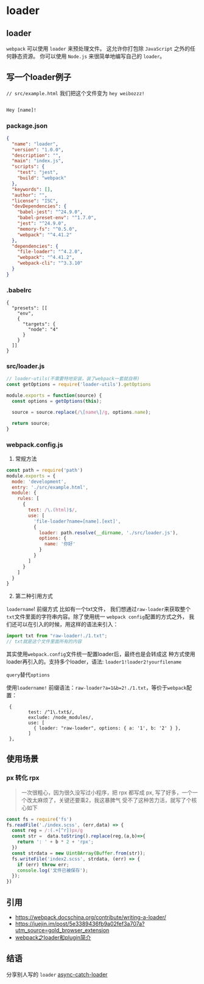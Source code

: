 # loader
## loader

`webpack` 可以使用 `loader` 来预处理文件。
这允许你打包除 `JavaScript` 之外的任何静态资源。
你可以使用 `Node.js` 来很简单地编写自己的 `loader`。

## 写一个loader例子
`// src/example.html`
我们把这个文件变为 `hey weibozzz!`
```html

Hey [name]!

```
### package.json
```json
{
  "name": "loader",
  "version": "1.0.0",
  "description": "",
  "main": "index.js",
  "scripts": {
    "test": "jest",
    "build": "webpack"
  },
  "keywords": [],
  "author": "",
  "license": "ISC",
  "devDependencies": {
    "babel-jest": "^24.9.0",
    "babel-preset-env": "^1.7.0",
    "jest": "^24.9.0",
    "memory-fs": "^0.5.0",
    "webpack": "^4.41.2"
  },
  "dependencies": {
    "file-loader": "^4.2.0",
    "webpack": "^4.41.2",
    "webpack-cli": "^3.3.10"
  }
}

```
### .babelrc
```
{
  "presets": [[
    "env",
    {
      "targets": {
        "node": "4"
      }
    }
  ]]
}

```
### src/loader.js
```js
// loader-utils(不需要特地安装，装了webpack一套就自带)
const getOptions = require('loader-utils').getOptions

module.exports = function(source) {
  const options = getOptions(this);

  source = source.replace(/\[name\]/g, options.name);

  return source;
}


```
### webpack.config.js
1. 常规方法
```js
const path = require('path')
module.exports = {
  mode: 'development',
  entry: './src/example.html',
  module: {
    rules: [
      {
        test: /\.(html)$/,
        use: [
          'file-loader?name=[name].[ext]',
          {
            loader: path.resolve(__dirname, './src/loader.js'),
            options: {
              name: '你好'
            }
          }
        ]
      }
    ]
  }
}

``` 

2. 第二种引用方式

`loadername`! 前缀方式 比如有一个txt文件，
我们想通过`raw-loader`来获取整个`txt`文件里面的字符串内容。除了使用统一
`webpack config`配置的方式之外，
我们还可以在引入的时候，用这样的语法来引入：

```js
import txt from "raw-loader!./1.txt";
// txt就是这个文件里面所有的内容
```

其实使用`webpack.config`文件统一配置loader后，最终也是会转成这
种方式使用loader再引入的。支持多个loader，语法: `loader1!loader2!yourfilename`

`query`替代`options`

使用`loadername!` 前缀语法：`raw-loader?a=1&b=2!./1.txt`，等价于`webpack`配置：
```
 {
        test: /^1\.txt$/,
        exclude: /node_modules/,
        use: [
          { loader: "raw-loader", options: { a: '1', b: '2' } },
        ]
 },
```
     

## 使用场景
### px 转化 rpx
> 一次很粗心，因为很久没写过小程序，把 rpx 都写成 px,
> 写了好多，一个一个改太麻烦了，关键还要乘2，我这暴脾气
> 受不了这种苦力活，就写了个核心如下

```js
const fs = require('fs')
fs.readFile('./index.scss', (err,data) => {
  const reg = /:(.+[^r])px/g
  const str =  data.toString().replace(reg,(a,b)=>{
    return ': ' + b * 2 + 'rpx';
  })
  const strdata = new Uint8Array(Buffer.from(str));
  fs.writeFile('index2.scss', strdata, (err) => {
    if (err) throw err;
    console.log('文件已被保存');
  });
})

```
## 引用
- https://webpack.docschina.org/contribute/writing-a-loader/
- https://juejin.im/post/5e3389436fb9a02fef3a707a?utm_source=gold_browser_extension
- [webpack之loader和plugin简介](https://zhuanlan.zhihu.com/p/28245984)

## 结语

分享别人写的 `loader` [async-catch-loader](https://github.com/yeyan1996/async-catch-loader)
